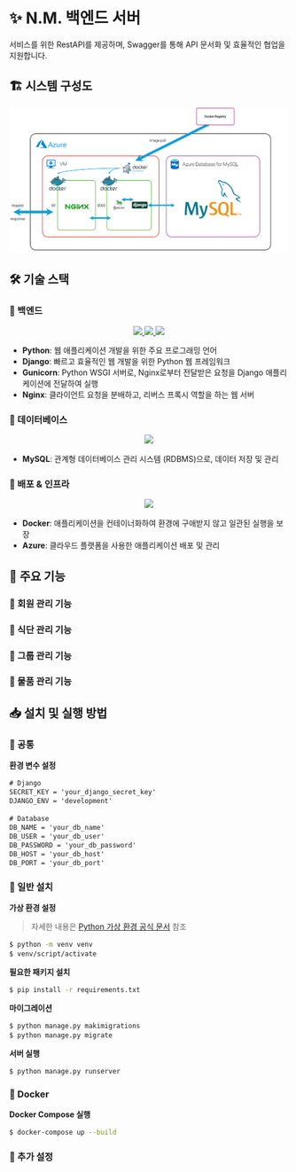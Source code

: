 # ✨ N.M. 백엔드 서버

서비스를 위한 RestAPI를 제공하며, Swagger를 통해 API 문서화 및 효율적인 협업을 지원합니다.

## 🏗️ 시스템 구성도

![시스템 구성도](_docs/images/system_architecture.png)

## 🛠️ 기술 스택

### 🔹 백엔드
<p align="center">
  <a href="https://skillicons.dev">
    <img src="https://skillicons.dev/icons?i=python,django" />
    <img src="https://img.shields.io/badge/Gunicorn-499848?style=for-the-badge&logo=gunicorn&logoColor=white">
    <img src="https://skillicons.dev/icons?i=nginx" />
  </a>
</p>

- **Python**: 웹 애플리케이션 개발을 위한 주요 프로그래밍 언어
- **Django**: 빠르고 효율적인 웹 개발을 위한 Python 웹 프레임워크
- **Gunicorn**: Python WSGI 서버로, Nginx로부터 전달받은 요청을 Django 애플리케이션에 전달하여 실행
- **Nginx**: 클라이언트 요청을 분배하고, 리버스 프록시 역할을 하는 웹 서버

### 🔹 데이터베이스
<p align="center">
  <a href="https://skillicons.dev">
    <img src="https://skillicons.dev/icons?i=mysql" />
  </a>
</p>

- **MySQL**: 관계형 데이터베이스 관리 시스템 (RDBMS)으로, 데이터 저장 및 관리

### 🔹 배포 & 인프라
<p align="center">
  <a href="https://skillicons.dev">
    <img src="https://skillicons.dev/icons?i=docker,azure" />
  </a>
</p>

- **Docker**: 애플리케이션을 컨테이너화하여 환경에 구애받지 않고 일관된 실행을 보장
- **Azure**: 클라우드 플랫폼을 사용한 애플리케이션 배포 및 관리

## 📌 주요 기능

### 🔹 회원 관리 기능

### 🔹 식단 관리 기능

### 🔹 그룹 관리 기능

### 🔹 물품 관리 기능

## 📥 설치 및 실행 방법

### 🔹 공통

**환경 변수 설정**
```
# Django
SECRET_KEY = 'your_django_secret_key'
DJANGO_ENV = 'development'

# Database
DB_NAME = 'your_db_name'
DB_USER = 'your_db_user'
DB_PASSWORD = 'your_db_password'
DB_HOST = 'your_db_host'
DB_PORT = 'your_db_port'
```

### 🔹 일반 설치

**가상 환경 설정**  
> 자세한 내용은 [Python 가상 환경 공식 문서](https://docs.python.org/ko/3.9/library/venv.html) 참조
```bash
$ python -m venv venv
$ venv/script/activate
```

**필요한 패키지 설치** 
```bash
$ pip install -r requirements.txt
```
**마이그레이션**
```bash
$ python manage.py makimigrations
$ python manage.py migrate
```
**서버 실행**
```bash
$ python manage.py runserver
```

### 🔹 Docker
**Docker Compose 실행**
```bash
$ docker-compose up --build
```

### 🔹 추가 설정
